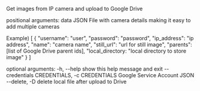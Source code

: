 Get images from IP camera and upload to Google Drive

positional arguments:
  data                  JSON File with camera details making it easy to add multiple cameras

Example) 
[ 
    { 
        "username": "user",
        "password": "password",
        "ip_address": "ip address",
        "name": "camera name",
        "still_url": "url for still image",
        "parents":[list of Google Drive parent ids],
        "local_directory: "local directory to  store image" 
    }
]

optional arguments:
  -h, --help            show this help message and exit
  --credentials CREDENTIALS, -c CREDENTIALS
                        Google Service Account JSON
  --delete, -D          delete local file after upload to Drive
